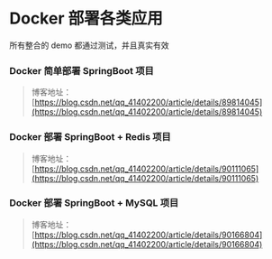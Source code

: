 # Docker 部署各类应用

所有整合的 demo 都通过测试，并且真实有效


### Docker 简单部署 SpringBoot 项目
> 博客地址：[https://blog.csdn.net/qq_41402200/article/details/89814045](https://blog.csdn.net/qq_41402200/article/details/89814045)

### Docker 部署 SpringBoot + Redis 项目
> 博客地址：[https://blog.csdn.net/qq_41402200/article/details/90111065](https://blog.csdn.net/qq_41402200/article/details/90111065)

### Docker 部署 SpringBoot + MySQL 项目
> 博客地址：[https://blog.csdn.net/qq_41402200/article/details/90166804](https://blog.csdn.net/qq_41402200/article/details/90166804)
